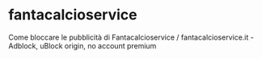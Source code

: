 # fantacalcioservice
Come bloccare le pubblicità di Fantacalcioservice / fantacalcioservice.it - Adblock, uBlock origin, no account premium
